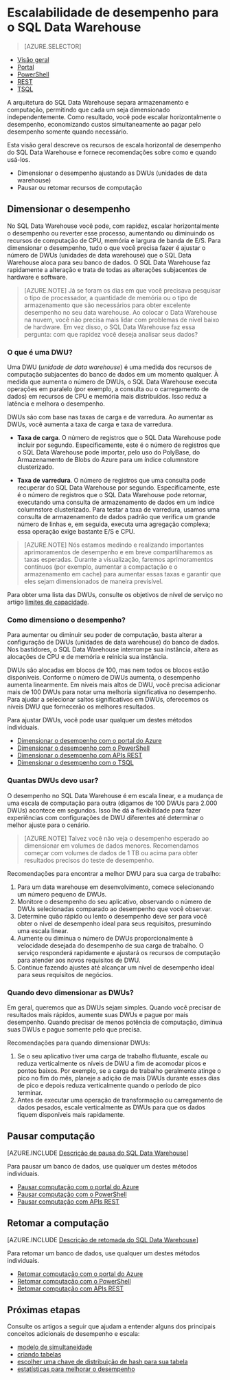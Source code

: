 <properties
   pageTitle="Escalabilidade de desempenho para o Azure SQL Data Warehouse | Microsoft Azure"
   description="Compreenda os recursos de escala horizontal de desempenho no Azure SQL Data Warehouse. Escale horizontalmente por meio de ajuste de DWUs ou, para economizar custos, pause e retome os recursos de computação."
   services="sql-data-warehouse"
   documentationCenter="NA"
   authors="barbkess"
   manager="barbkess"
   editor=""/>

<tags
   ms.service="sql-data-warehouse"
   ms.devlang="NA"
   ms.topic="article"
   ms.tgt_pltfrm="NA"
   ms.workload="data-services"
   ms.date="05/26/2016"
   ms.author="barbkess;sonyama"/>

# Escalabilidade de desempenho para o SQL Data Warehouse

> [AZURE.SELECTOR]
- [Visão geral](sql-data-warehouse-overview-scalability.md)
- [Portal](sql-data-warehouse-manage-scale-out-tasks.md)
- [PowerShell](sql-data-warehouse-manage-scale-out-tasks-powershell.md)
- [REST](sql-data-warehouse-manage-scale-out-tasks-rest-api.md)
- [TSQL](sql-data-warehouse-manage-scale-out-tasks-tsql.md)

A arquitetura do SQL Data Warehouse separa armazenamento e computação, permitindo que cada um seja dimensionado independentemente. Como resultado, você pode escalar horizontalmente o desempenho, economizando custos simultaneamente ao pagar pelo desempenho somente quando necessário.

Esta visão geral descreve os recursos de escala horizontal de desempenho do SQL Data Warehouse e fornece recomendações sobre como e quando usá-los.

- Dimensionar o desempenho ajustando as DWUs (unidades de data warehouse)
- Pausar ou retomar recursos de computação

<a name="scale-performance-bk"></a>

## Dimensionar o desempenho

No SQL Data Warehouse você pode, com rapidez, escalar horizontalmente o desempenho ou reverter esse processo, aumentando ou diminuindo os recursos de computação de CPU, memória e largura de banda de E/S. Para dimensionar o desempenho, tudo o que você precisa fazer é ajustar o número de DWUs (unidades de data warehouse) que o SQL Data Warehouse aloca para seu banco de dados. O SQL Data Warehouse faz rapidamente a alteração e trata de todas as alterações subjacentes de hardware e software.

>[AZURE.NOTE] Já se foram os dias em que você precisava pesquisar o tipo de processador, a quantidade de memória ou o tipo de armazenamento que são necessários para obter excelente desempenho no seu data warehouse. Ao colocar o Data Warehouse na nuvem, você não precisa mais lidar com problemas de nível baixo de hardware. Em vez disso, o SQL Data Warehouse faz essa pergunta: com que rapidez você deseja analisar seus dados?

### O que é uma DWU?

Uma DWU (*unidade de data warehouse*) é uma medida dos recursos de computação subjacentes do banco de dados em um momento qualquer. À medida que aumenta o número de DWUs, o SQL Data Warehouse executa operações em paralelo (por exemplo, a consulta ou o carregamento de dados) em recursos de CPU e memória mais distribuídos. Isso reduz a latência e melhora o desempenho.

DWUs são com base nas taxas de carga e de varredura. Ao aumentar as DWUs, você aumenta a taxa de carga e taxa de varredura.

- **Taxa de carga**. O número de registros que o SQL Data Warehouse pode incluir por segundo. Especificamente, este é o número de registros que o SQL Data Warehouse pode importar, pelo uso do PolyBase, do Armazenamento de Blobs do Azure para um índice columnstore clusterizado. 

- **Taxa de varredura**. O número de registros que uma consulta pode recuperar do SQL Data Warehouse por segundo. Especificamente, este é o número de registros que o SQL Data Warehouse pode retornar, executando uma consulta de armazenamento de dados em um índice columnstore clusterizado. Para testar a taxa de varredura, usamos uma consulta de armazenamento de dados padrão que verifica um grande número de linhas e, em seguida, executa uma agregação complexa; essa operação exige bastante E/S e CPU.

>[AZURE.NOTE] Nós estamos medindo e realizando importantes aprimoramentos de desempenho e em breve compartilharemos as taxas esperadas. Durante a visualização, faremos aprimoramentos contínuos (por exemplo, aumentar a compactação e o armazenamento em cache) para aumentar essas taxas e garantir que eles sejam dimensionados de maneira previsível.

Para obter uma lista das DWUs, consulte os objetivos de nível de serviço no artigo [limites de capacidade][].

### Como dimensiono o desempenho?

Para aumentar ou diminuir seu poder de computação, basta alterar a configuração de DWUs (unidades de data warehouse) do banco de dados. Nos bastidores, o SQL Data Warehouse interrompe sua instância, altera as alocações de CPU e de memória e reinicia sua instância.

DWUs são alocadas em blocos de 100, mas nem todos os blocos estão disponíveis. Conforme o número de DWUs aumenta, o desempenho aumenta linearmente. Em níveis mais altos de DWU, você precisa adicionar mais de 100 DWUs para notar uma melhoria significativa no desempenho. Para ajudar a selecionar saltos significativos em DWUs, oferecemos os níveis DWU que fornecerão os melhores resultados.
 
Para ajustar DWUs, você pode usar qualquer um destes métodos individuais.

- [Dimensionar o desempenho com o portal do Azure][]
- [Dimensionar o desempenho com o PowerShell][]
- [Dimensionar o desempenho com APIs REST][]
- [Dimensionar o desempenho com o TSQL][]

### Quantas DWUs devo usar?
 
O desempenho no SQL Data Warehouse é em escala linear, e a mudança de uma escala de computação para outra (digamos de 100 DWUs para 2.000 DWUs) acontece em segundos. Isso lhe dá a flexibilidade para fazer experiências com configurações de DWU diferentes até determinar o melhor ajuste para o cenário.

> [AZURE.NOTE] Talvez você não veja o desempenho esperado ao dimensionar em volumes de dados menores. Recomendamos começar com volumes de dados de 1 TB ou acima para obter resultados precisos do teste de desempenho.

Recomendações para encontrar a melhor DWU para sua carga de trabalho:

1. Para um data warehouse em desenvolvimento, comece selecionando um número pequeno de DWUs.
2. Monitore o desempenho do seu aplicativo, observando o número de DWUs selecionadas comparado ao desempenho que você observar.
3. Determine quão rápido ou lento o desempenho deve ser para você obter o nível de desempenho ideal para seus requisitos, presumindo uma escala linear.
4. Aumente ou diminua o número de DWUs proporcionalmente à velocidade desejada do desempenho de sua carga de trabalho. O serviço responderá rapidamente e ajustará os recursos de computação para atender aos novos requisitos de DWU.
5. Continue fazendo ajustes até alcançar um nível de desempenho ideal para seus requisitos de negócios.

### Quando devo dimensionar as DWUs?

Em geral, queremos que as DWUs sejam simples. Quando você precisar de resultados mais rápidos, aumente suas DWUs e pague por mais desempenho. Quando precisar de menos potência de computação, diminua suas DWUs e pague somente pelo que precisa.

Recomendações para quando dimensionar DWUs:

1. Se o seu aplicativo tiver uma carga de trabalho flutuante, escale ou reduza verticalmente os níveis de DWU a fim de acomodar picos e pontos baixos. Por exemplo, se a carga de trabalho geralmente atinge o pico no fim do mês, planeje a adição de mais DWUs durante esses dias de pico e depois reduza verticalmente quando o período de pico terminar.
1. Antes de executar uma operação de transformação ou carregamento de dados pesados, escale verticalmente as DWUs para que os dados fiquem disponíveis mais rapidamente.

<a name="pause-compute-bk"></a>

## Pausar computação

[AZURE.INCLUDE [Descrição de pausa do SQL Data Warehouse](../../includes/sql-data-warehouse-pause-description.md)]

Para pausar um banco de dados, use qualquer um destes métodos individuais.

- [Pausar computação com o portal do Azure][]
- [Pausar computação com o PowerShell][]
- [Pausar computação com APIs REST][]

<a name="resume-compute-bk"></a>

## Retomar a computação

[AZURE.INCLUDE [Descrição de retomada do SQL Data Warehouse](../../includes/sql-data-warehouse-resume-description.md)]

Para retomar um banco de dados, use qualquer um destes métodos individuais.

- [Retomar computação com o portal do Azure][]
- [Retomar computação com o PowerShell][]
- [Retomar computação com APIs REST][]

<a name="next-steps-bk"></a>

## Próximas etapas
Consulte os artigos a seguir que ajudam a entender alguns dos principais conceitos adicionais de desempenho e escala:

- [modelo de simultaneidade][]
- [criando tabelas][]
- [escolher uma chave de distribuição de hash para sua tabela][]
- [estatísticas para melhorar o desempenho][]

<!--Image reference-->

<!--Article references-->

[Dimensionar o desempenho com o portal do Azure]: ./sql-data-warehouse-manage-scale-out-tasks.md#task-1-scale-performance
[Dimensionar o desempenho com o PowerShell]: ./sql-data-warehouse-manage-scale-out-tasks-powershell.md#task-1-scale-performance
[Dimensionar o desempenho com APIs REST]: ./sql-data-warehouse-manage-scale-out-tasks-rest-api.md#task-1-scale-performance
[Dimensionar o desempenho com o TSQL]: ./sql-data-warehouse-manage-scale-out-tasks-tsql.md

[limites de capacidade]: ./sql-data-warehouse-service-capacity-limits.md

[Pausar computação com o portal do Azure]: ./sql-data-warehouse-manage-scale-out-tasks.md#task-2-pause-compute
[Pausar computação com o PowerShell]: ./sql-data-warehouse-manage-scale-out-tasks-powershell.md#task-2-pause-compute
[Pausar computação com APIs REST]: ./sql-data-warehouse-manage-scale-out-tasks-rest-api.md#task-2-pause-compute
[Retomar computação com o portal do Azure]: ./sql-data-warehouse-manage-scale-out-tasks.md#task-3-resume-compute
[Retomar computação com o PowerShell]: ./sql-data-warehouse-manage-scale-out-tasks-powershell.md#task-3-resume-compute
[Retomar computação com APIs REST]: ./sql-data-warehouse-manage-scale-out-tasks-rest-api.md#task-3-resume-compute

[modelo de simultaneidade]: ./sql-data-warehouse-develop-concurrency.md
[criando tabelas]: ./sql-data-warehouse-develop-table-design.md
[escolher uma chave de distribuição de hash para sua tabela]: ./sql-data-warehouse-develop-hash-distribution-key.md
[estatísticas para melhorar o desempenho]: ./sql-data-warehouse-develop-statistics.md
[development overview]: ./sql-data-warehouse-overview-develop.md

<!--MSDN references-->


<!--Other Web references-->

[Azure portal]: http://portal.azure.com/

<!---HONumber=AcomDC_0601_2016-->